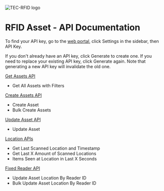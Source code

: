 ![TEC-RFID logo](https://tec-rfid.co.uk/wp-content/uploads/2019/05/tec-rfid.png)

# RFID Asset - API Documentation

To find your API key, go to the [web portal](https://app.tec-rfid.co.uk), click Settings in the sidebar, then API Key. 

If you don't already have an API key, click Generate to create one. If you need to replace your existing API key, click Generate again. Note that generating a new API key will invalidate the old one. 

[Get Assets API](https://github.com/TEC-RFID/rfid-asset-api/blob/main/get-assets-api.md)
 - Get All Assets with Filters

[Create Assets API](https://github.com/TEC-RFID/rfid-asset-api/blob/main/create-asset-api.md)
 - Create Asset
 - Bulk Create Assets

[Update Asset API](https://github.com/TEC-RFID/rfid-asset-api/blob/main/update-assets-api.md)
 - Update Asset

[Location APIs](https://github.com/TEC-RFID/rfid-asset-api/blob/main/location-apis.md)
 - Get Last Scanned Location and Timestamp
 - Get Last X Amount of Scanned Locations
 - Items Seen at Location in Last X Seconds

[Fixed Reader API](https://github.com/TEC-RFID/rfid-asset-api/blob/main/fixed-reader-api.md)
 - Update Asset Location By Reader ID
 - Bulk Update Asset Location By Reader ID
